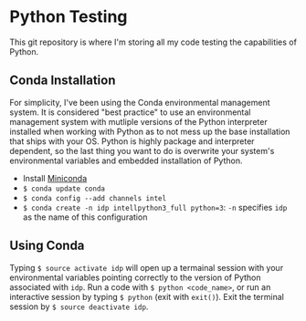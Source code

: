 # Python Testing

This git repository is where I'm storing all my code testing the capabilities of Python. 

## Conda Installation
For simplicity, I've been using the Conda environmental management system. It is considered "best practice" to use an environmental management system with mutliple versions of the Python interpreter installed when working with Python as to not mess up the base installation that ships with your OS. Python is highly package and interpreter dependent, so the last thing you want to do is overwrite your system's environmental variables and embedded installation of Python. 

+ Install [Miniconda](https://conda.io/miniconda.html)
+ `$ conda update conda`
+ `$ conda config --add channels intel`
+ `$ conda create -n idp intellpython3_full python=3`: `-n` specifies `idp` as the name of this configuration

## Using Conda
Typing `$ source activate idp` will open up a termainal session with your environmental variables pointing correctly to the version of Python associated with `idp`. Run a code with `$ python <code_name>`, or run an interactive session by typing `$ python` (exit with `exit()`). Exit the terminal session by `$ source deactivate idp`.
